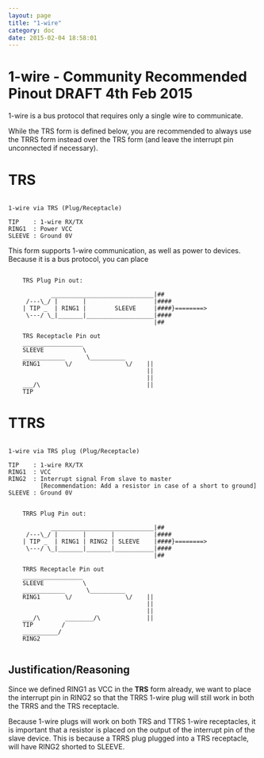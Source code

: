 ```yaml
---
layout: page
title: "1-wire"
category: doc
date: 2015-02-04 18:58:01
---
```



# 1-wire - Community Recommended Pinout DRAFT 4th Feb 2015 

1-wire is a bus protocol that requires only a single wire to communicate.

While the TRS form is defined below, you are recommended to always use the TRRS form instead over the TRS form (and leave the interrupt pin unconnected if necessary).

# TRS


```ascii-diagram

1-wire via TRS (Plug/Receptacle)

TIP    : 1-wire RX/TX
RING1  : Power VCC
SLEEVE : Ground 0V

```

This form supports 1-wire communication, as well as power to devices. Because it is a bus protocol, you can place 

```ascii-diagram

    TRS Plug Pin out:

            _____________________________|##
	 /---\_/ |       |                   |####
	| TIP _  | RING1 |        SLEEVE     |####}========>
	 \---/ \_|_______|___________________|####
                                         |##

	TRS Receptacle Pin out
	_________________
	SLEEVE           \
	____________      \__________
    RING1       \/               \/    ||
	                                   ||
	                                   ||
	___/\                              ||
	TIP        

```

# TTRS

```ascii-diagram

1-wire via TRS plug (Plug/Receptacle)

TIP    : 1-wire RX/TX
RING1  : VCC
RING2  : Interrupt signal From slave to master
         [Recommendation: Add a resistor in case of a short to ground]
SLEEVE : Ground 0V

```

```ascii-diagram

    TRRS Plug Pin out:

            _____________________________|##
	 /---\_/ |       |       |           |####
	| TIP _  | RING1 | RING2 | SLEEVE    |####}========>
	 \---/ \_|_______|_______|___________|####
                                         |##

	TRRS Receptacle Pin out
	_________________
	SLEEVE           \
	____________      \__________
    RING1       \/               \/    ||
	                                   ||
	                                   ||
	___/\       ________/\             ||
	TIP        /
	__________/
	RING2
	
```
## Justification/Reasoning

Since we defined RING1 as VCC in the **TRS** form already, we want to place the interrupt pin in RING2 so that the TRRS 1-wire plug will still work in both the TRRS and the TRS receptacle. 

Because 1-wire plugs will work on both TRS and TTRS 1-wire receptacles, it is important that a resistor is placed on the output of the interrupt pin of the slave device. This is because a TRRS plug plugged into a TRS receptacle, will have RING2 shorted to SLEEVE. 


